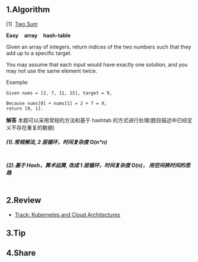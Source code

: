 ## 1.Algorithm

[1]&nbsp;&nbsp;[Two Sum](https://leetcode.com/problems/two-sum/description/)

**Easy** &nbsp;&nbsp; **array** &nbsp;&nbsp; **hash-table**

Given an array of integers, return indices of the two numbers such that they add up to a specific target.

You may assume that each input would have exactly one solution, and you may not use the same element twice.

Example:

```
Given nums = [2, 7, 11, 15], target = 9,

Because nums[0] + nums[1] = 2 + 7 = 9,
return [0, 1].
```

**解答**
本题可以采用常规的方法和基于 hashtab 的方式进行处理(题目描述中已经定义不存在重复的数据)

##### (1).常规解法, 2 层循环，时间复杂度 O(n\*n)

```

```

##### (2).基于 Hash，算术运算, 改成 1 层循环，时间复杂度 O(n)， 用空间换时间的思路

```

```

## 2.Review
* [Track: Kubernetes and Cloud Architectures](https://qconlondon.com/london2020/track/kubernetes-and-cloud-architectures)

## 3.Tip

## 4.Share